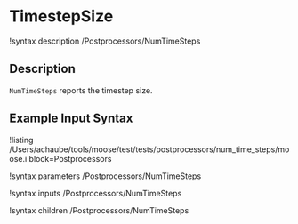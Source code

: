 # TimestepSize

!syntax description /Postprocessors/NumTimeSteps

## Description

`NumTimeSteps` reports the timestep size.

## Example Input Syntax

!listing /Users/achaube/tools/moose/test/tests/postprocessors/num_time_steps/moose.i block=Postprocessors

!syntax parameters /Postprocessors/NumTimeSteps

!syntax inputs /Postprocessors/NumTimeSteps

!syntax children /Postprocessors/NumTimeSteps
